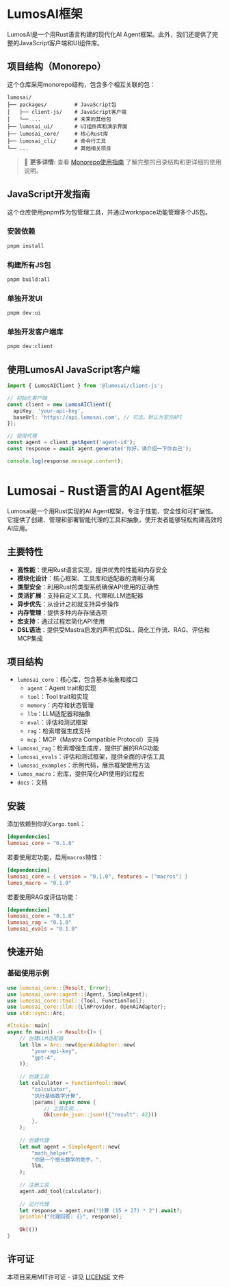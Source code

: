 # LumosAI框架

LumosAI是一个用Rust语言构建的现代化AI Agent框架。此外，我们还提供了完整的JavaScript客户端和UI组件库。

## 项目结构（Monorepo）

这个仓库采用monorepo结构，包含多个相互关联的包：

```
lumosai/
├── packages/         # JavaScript包
│   ├── client-js/    # JavaScript客户端
│   └── ...           # 未来的其他包
├── lumosai_ui/       # UI组件库和演示界面
├── lumosai_core/     # 核心Rust库
├── lumosai_cli/      # 命令行工具
└── ...               # 其他相关项目
```

> 📝 **更多详情:** 查看 [Monorepo使用指南](./MONOREPO_GUIDE.md) 了解完整的目录结构和更详细的使用说明。

## JavaScript开发指南

这个仓库使用pnpm作为包管理工具，并通过workspace功能管理多个JS包。

### 安装依赖

```bash
pnpm install
```

### 构建所有JS包

```bash
pnpm build:all
```

### 单独开发UI

```bash
pnpm dev:ui
```

### 单独开发客户端库

```bash
pnpm dev:client
```

## 使用LumosAI JavaScript客户端

```typescript
import { LumosAIClient } from '@lumosai/client-js';

// 初始化客户端
const client = new LumosAIClient({
  apiKey: 'your-api-key',
  baseUrl: 'https://api.lumosai.com', // 可选，默认为官方API
});

// 使用代理
const agent = client.getAgent('agent-id');
const response = await agent.generate('你好，请介绍一下你自己');

console.log(response.message.content);
```

# Lumosai - Rust语言的AI Agent框架

Lumosai是一个用Rust实现的AI Agent框架，专注于性能、安全性和可扩展性。它提供了创建、管理和部署智能代理的工具和抽象，使开发者能够轻松构建高效的AI应用。

## 主要特性

- **高性能**：使用Rust语言实现，提供优秀的性能和内存安全
- **模块化设计**：核心框架、工具库和适配器的清晰分离
- **类型安全**：利用Rust的类型系统确保API使用的正确性
- **灵活扩展**：支持自定义工具、代理和LLM适配器
- **异步优先**：从设计之初就支持异步操作
- **内存管理**：提供多种内存存储选项
- **宏支持**：通过过程宏简化API使用
- **DSL语法**：提供受Mastra启发的声明式DSL，简化工作流、RAG、评估和MCP集成

## 项目结构

- `lumosai_core`：核心库，包含基本抽象和接口
  - `agent`：Agent trait和实现
  - `tool`：Tool trait和实现
  - `memory`：内存和状态管理
  - `llm`：LLM适配器和抽象
  - `eval`：评估和测试框架
  - `rag`：检索增强生成支持
  - `mcp`：MCP（Mastra Compatible Protocol）支持
- `lumosai_rag`：检索增强生成库，提供扩展的RAG功能
- `lumosai_evals`：评估和测试框架，提供全面的评估工具
- `lumosai_examples`：示例代码，展示框架使用方法
- `lumos_macro`：宏库，提供简化API使用的过程宏
- `docs`：文档

## 安装

添加依赖到你的`Cargo.toml`：

```toml
[dependencies]
lumosai_core = "0.1.0"
```

若要使用宏功能，启用`macros`特性：

```toml
[dependencies]
lumosai_core = { version = "0.1.0", features = ["macros"] }
lumos_macro = "0.1.0"
```

若要使用RAG或评估功能：

```toml
[dependencies]
lumosai_core = "0.1.0"
lumosai_rag = "0.1.0"
lumosai_evals = "0.1.0"
```

## 快速开始

### 基础使用示例

```rust
use lumosai_core::{Result, Error};
use lumosai_core::agent::{Agent, SimpleAgent};
use lumosai_core::tool::{Tool, FunctionTool};
use lumosai_core::llm::{LlmProvider, OpenAiAdapter};
use std::sync::Arc;

#[tokio::main]
async fn main() -> Result<()> {
    // 创建LLM适配器
    let llm = Arc::new(OpenAiAdapter::new(
        "your-api-key",
        "gpt-4",
    ));
    
    // 创建工具
    let calculator = FunctionTool::new(
        "calculator",
        "执行基础数学计算",
        |params| async move {
            // 工具实现...
            Ok(serde_json::json!({"result": 42}))
        },
    );
    
    // 创建代理
    let mut agent = SimpleAgent::new(
        "math_helper",
        "你是一个擅长数学的助手。",
        llm,
    );
    
    // 注册工具
    agent.add_tool(calculator);
    
    // 运行代理
    let response = agent.run("计算 (15 + 27) * 2").await?;
    println!("代理回答: {}", response);
    
    Ok(())
}
```

## 许可证

本项目采用MIT许可证 - 详见 [LICENSE](LICENSE) 文件
